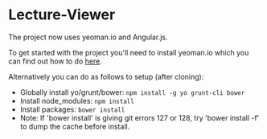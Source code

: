 Lecture-Viewer
==============
The project now uses yeoman.io and Angular.js.

To get started with the project you'll need to install yeoman.io which you can find out how to do [here](http://yeoman.io/gettingstarted.html).

Alternatively you can do as follows to setup (after cloning):
* Globally install yo/grunt/bower: `npm install -g yo grunt-cli bower`
* Install node_modules: `npm install`
* Install packages: `bower install`
*   Note: If 'bower install' is giving git errors 127 or 128, try 'bower install -f' to dump the cache before install.
